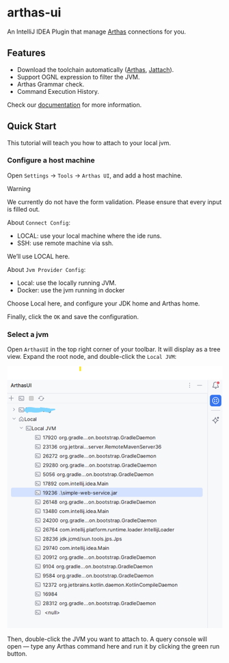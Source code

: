 # arthas-ui
<!-- Plugin description -->

An IntelliJ IDEA Plugin that manage [Arthas](https://github.com/alibaba/arthas) connections for you.


## Features

- Download the toolchain automatically ([Arthas](https://github.com/alibaba/arthas), [Jattach](https://github.com/jattach/jattach)).
- Support OGNL expression to filter the JVM.
- Arthas Grammar check.
- Command Execution History.

Check our [documentation](https://arthas-ui.pages.dev/) for more information.

<!-- Plugin description end -->

## Quick Start

This tutorial will teach you how to attach to your local jvm.

### Configure a host machine
Open `Settings` -> `Tools` -> `Arthas UI`, and add a host machine.

> [!WARNING] 
> We currently do not have the form validation. Please ensure that every input is filled out.

About `Connect Config`:

- LOCAL: use your local machine where the ide runs.
- SSH: use remote machine via ssh.

We’ll use LOCAL here.

About `Jvm Provider Config`:

- Local: use the locally running JVM.
- Docker: use the jvm running in docker

Choose Local here, and configure your JDK home and Arthas home.

Finally, click the `OK` and save the configuration.

### Select a jvm

Open `ArthasUI` in the top right corner of your toolbar. It will display as a tree view.
Expand the root node, and double-click the `Local JVM`:

![toolwindow](/image/toolwindow.png)

Then, double-click the JVM you want to attach to. A query console will open — type any Arthas command here and run it
by clicking the green run button.
